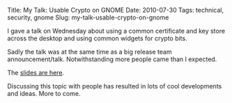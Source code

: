 Title: My Talk: Usable Crypto on GNOME
Date: 2010-07-30
Tags: technical, security, gnome
Slug: my-talk-usable-crypto-on-gnome

I gave a talk on Wednesday about using a common certificate and key
store across the desktop and using common widgets for crypto bits.  


Sadly the talk was at the same time as a big release team
announcement/talk. Notwithstanding more people came than I expected.  


The [slides are here][].

Discussing this topic with people has resulted in lots of cool
developments and ideas. More to come.

  [slides are here]: http://memberwebs.com/stef/misc/guadec-usable-crypto.pdf
